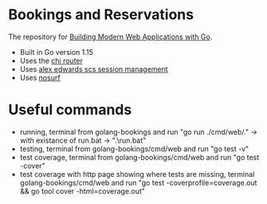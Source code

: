 # Bookings and Reservations

The repository for [Building Modern Web Applications with Go](https://www.udemy.com/course/building-modern-web-applications-with-go/?referralCode=0415FB906223F10C6800).

- Built in Go version 1.15
- Uses the [chi router](github.com/go-chi/chi)
- Uses [alex edwards scs session management](github.com/alexedwards/scs)
- Uses [nosurf](github.com/justinas/nosurf)

# Useful commands

- running, terminal from golang-bookings and run "go run ./cmd/web/." -> with existance of run.bat -> ".\run.bat"
- testing, terminal from golang-bookings/cmd/web and run "go test -v"
- test coverage, terminal from golang-bookings/cmd/web and run "go test -cover"
- test coverage with http page showing where tests are missing, terminal golang-bookings/cmd/web and run "go test -coverprofile=coverage.out && go tool cover -html=coverage.out"
